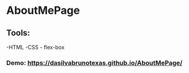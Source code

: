 # AboutMePage


## Tools:

-HTML
-CSS - flex-box

### Demo: https://dasilvabrunotexas.github.io/AboutMePage/